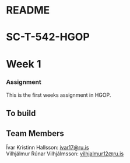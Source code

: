 # README  
# SC-T-542-HGOP  
# Week 1  
### Assignment  
This is the first weeks assignment in HGOP.  

## To build  
 


## Team Members  
Ívar Kristinn Hallsson: ivar17@ru.is      
Vilhjálmur Rúnar Vilhjálmsson: vilhjalmur12@ru.is  
